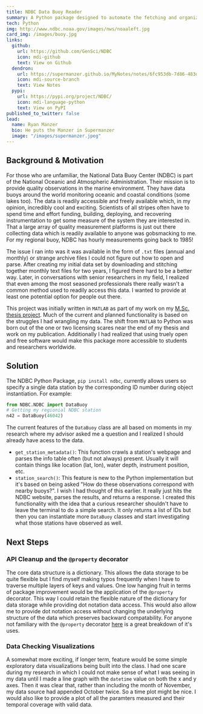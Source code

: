 ```yaml
---
title: NDBC Data Buoy Reader
summary: A Python package designed to automate the fetching and organizing of National Data Buoy Center (NDBC) standard meteorological data. Additionally it provides station metadata and station search functionality. New functionality to include rudimentary data visualization to facilitate initial exploratory data analysis.
tech: Python
img: http://www.ndbc.noaa.gov/images/nws/noaaleft.jpg
card_img: /images/buoy.jpg
links:
  github:
    url: https://github.com/GenSci/NDBC
    icon: mdi-github
    text: View on Github
  dendron:
    url: https://supermanzer.github.io/MyNotes/notes/6fc953db-7d86-483d-82c4-40e1675f6d1f/
    icon: mdi-source-branch
    text: View Notes
  pypi:
    url: https://pypi.org/project/NDBC/
    icon: mdi-language-python
    text: View on PyPI
published_to_twitter: false
lead:
  name: Ryan Manzer
  bio: He puts the Manzer in Supermanzer
  image: "/images/supermanzer.jpeg"
---
```


## Background & Motivation

For those who are unfamiliar, the National Data Buoy Center (NDBC) is part of the National Oceanic and Atmospheric Administration. Their mission is to provide quality observations in the marine environment. They have data buoys around the world monitoring oceanic and coastal conditions (some lakes too). The data is readily accessible and freely available which, in my opinion, incredibly cool and exciting. Scientists of all stripes often have to spend time and effort funding, building, deploying, and recovering instrumentation to get some measure of the system they are interested in. That a large array of quality measurement platforms is just out there collecting data which is readily available to anyone was gobsmacking to me. For my regional buoy, NDBC has hourly measurements going back to 1985!

The issue I ran into was it was available in the form of `.txt` files (annual and monthly) or strange archive files I could not figure out how to open and parse. After creating my initial data set by downloading and stitching together monthly text files for two years, I figured there hard to be a better way. Later, in conversations with senior researchers in my field, I realized that even among the most seasoned professionals there really wasn't a common method used to readily access this data. I wanted to provide at least one potential option for people out there.

This project was initially written in `MATLAB` as part of my work on my [M.Sc. thesis project](https://www.sciencedirect.com/science/article/pii/S0278434318303601). Much of the current and planned functionality is based on the struggles I had wrangling my data. The shift from `MATLAB` to Python was born out of the one or two licensing scares near the end of my thesis and work on my publication. Additionally I had realized that using truely open and free software would make this package more accessible to students and researchers worldwide.

## Solution

The NDBC Python Package, `pip install ndbc`, currently allows users so specify a single data station by the corresponding ID number during object instantiation. For example:

```python
from NDBC.NDBC import DataBuoy
# Getting my regionial NDBC station
n42 = DataBuoy(46042)
```

The current features of the `DataBuoy` class are all based on moments in my research where my advisor asked me a question and I realized I should already have acess to the data.

- `get_station_metadata()`: This function crawls a station's webpage and parses the info table often (but not always) present. Usually it will contain things like location (lat, lon), water depth, instrument position, etc.
- `station_search()`: This feature is new to the Python implementation but it's based on being asked "How do these observations correspond with nearby buoys?". I wish I had thought of this earlier. It really just hits the NDBC website, parses the results, and returns a response. I created this functionality with the idea that a curious researcher shouldn't have to leave the terminal to do a simple search. It only returns a list of IDs but then you can instantiate more `DataBuoy` classes and start investigating what those stations have observed as well.

## Next Steps

### API Cleanup and the `@property` decorator

The core data structure is a dictionary. This allows the data storage to be quite flexible but I find myself making typos frequently when I have to traverse multiple layers of keys and values. One low hanging fruit in terms of package improvement would be the application of the `@property` decorator. This way I could retain the flexible nature of the dictionary for data storage while providing dot notation data access. This would also allow me to provide dot notation access without changing the underlying structure of the data which preserves backward compatability. For anyone not familiary with the `@property` decorator [here](https://www.freecodecamp.org/news/python-property-decorator/) is a great breakdown of it's uses.

### Data Checking Visualizations

A somewhat more exciting, if longer term, feature would be some simple exploratory data visualizations being built into the class. I had one scare during my research in which I could not make sense of what I was seeing in my data until I made a line graph with the `datetime` value on both the x and y axes. Then it was clear that, rather than including the month of November, my data source had appended October twice. So a time plot might be nice. I would also like to provide a plot of all the paramters measured and their temporal coverage with valid data.
